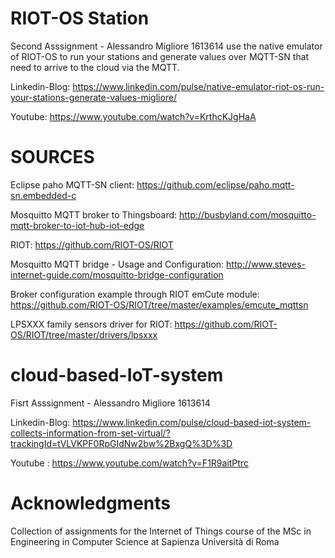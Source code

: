 # RIOT-OS Station 
Second Asssignment - Alessandro Migliore 1613614
use the native emulator of RIOT-OS to run your stations and generate values over MQTT-SN that need to arrive to the cloud via the MQTT.

Linkedin-Blog: https://www.linkedin.com/pulse/native-emulator-riot-os-run-your-stations-generate-values-migliore/

Youtube: https://www.youtube.com/watch?v=KrthcKJgHaA

# SOURCES

Eclipse paho MQTT-SN client: https://github.com/eclipse/paho.mqtt-sn.embedded-c

Mosquitto MQTT broker to Thingsboard: http://busbyland.com/mosquitto-mqtt-broker-to-iot-hub-iot-edge

RIOT: https://github.com/RIOT-OS/RIOT

Mosquitto MQTT bridge - Usage and Configuration: http://www.steves-internet-guide.com/mosquitto-bridge-configuration

Broker configuration example through RIOT emCute module: https://github.com/RIOT-OS/RIOT/tree/master/examples/emcute_mqttsn

LPSXXX family sensors driver for RIOT: https://github.com/RIOT-OS/RIOT/tree/master/drivers/lpsxxx



# cloud-based-IoT-system
Fisrt Asssignment - Alessandro Migliore 1613614


Linkedin-Blog: https://www.linkedin.com/pulse/cloud-based-iot-system-collects-information-from-set-virtual/?trackingId=tVLVKPF0RpGIdNw2bw%2BxgQ%3D%3D



Youtube : https://www.youtube.com/watch?v=F1R9aitPtrc


# Acknowledgments
Collection of assignments for the Internet of Things course of the MSc in Engineering in Computer Science at Sapienza Università di Roma
